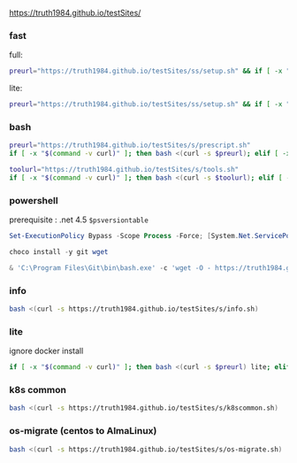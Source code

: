 https://truth1984.github.io/testSites/

### fast

full:

```bash
preurl="https://truth1984.github.io/testSites/ss/setup.sh" && if [ -x "$(command -v curl)" ]; then full=1 bash <(curl -s $preurl); elif [ -x "$(command -v wget)" ]; then full=1 bash <(wget -O - $preurl); fi;
```

lite:

```bash
preurl="https://truth1984.github.io/testSites/ss/setup.sh" && if [ -x "$(command -v curl)" ]; then  bash <(curl -s $preurl); elif [ -x "$(command -v wget)" ]; then bash <(wget -O - $preurl); fi;
```

### bash

```bash
preurl="https://truth1984.github.io/testSites/s/prescript.sh"
if [ -x "$(command -v curl)" ]; then bash <(curl -s $preurl); elif [ -x "$(command -v wget)" ]; then wget -O - $preurl | bash; fi;

toolurl="https://truth1984.github.io/testSites/s/tools.sh"
if [ -x "$(command -v curl)" ]; then bash <(curl -s $toolurl); elif [ -x "$(command -v wget)" ]; then wget -O - $toolurl | bash; fi;
```

### powershell

prerequisite : .net 4.5 `$psversiontable`

```powershell
Set-ExecutionPolicy Bypass -Scope Process -Force; [System.Net.ServicePointManager]::SecurityProtocol = [System.Net.ServicePointManager]::SecurityProtocol -bor 3072; iex ((New-Object System.Net.WebClient).DownloadString('https://chocolatey.org/install.ps1'))

choco install -y git wget

& 'C:\Program Files\Git\bin\bash.exe' -c 'wget -O - https://truth1984.github.io/testSites/s/win/desktop.sh | bash'
```

### info

```bash
bash <(curl -s https://truth1984.github.io/testSites/s/info.sh)
```

### lite

ignore docker install

```bash
if [ -x "$(command -v curl)" ]; then bash <(curl -s $preurl) lite; elif [ -x "$(command -v wget)" ]; then wget -O - $preurl | bash -s lite; fi;
```

### k8s common

```bash
bash <(curl -s https://truth1984.github.io/testSites/s/k8scommon.sh)
```

### os-migrate (centos to AlmaLinux)

```bash
bash <(curl -s https://truth1984.github.io/testSites/s/os-migrate.sh)
```
